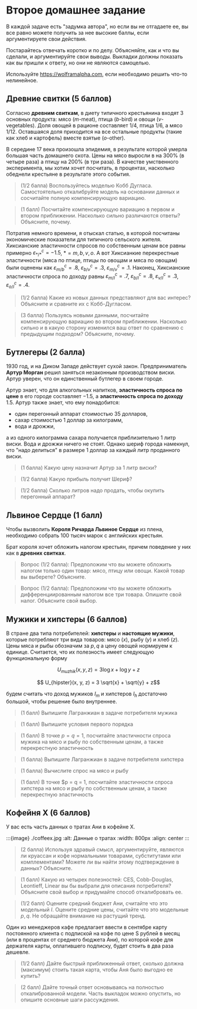 # Второе домашнее задание

В каждой задаче есть "задумка автора", но если вы не отгадаете ее, вы все равно можете получить за нее высокие баллы, если аргументируете свои действия.

Постарайтесь отвечать коротко и по делу. Объясняйте, как и что вы сделали, и аргументируйте свои выводы. Выкладки должны показать как вы пришли к ответу, но они не являются самоцелью.

Используйте https://wolframalpha.com, если необходимо решить что-то нелинейное. 

## Древние свитки (5 баллов)

Согласно **древним свиткам**, в диету типичного крестьянина входят 3 основных продукта: мясо ($m$-meat), птица ($b$-bird) и овощи ($v$-vegetables). Доля овощей в рационе составляет 1/4, птица 1/6, а мясо 1/12. Оставшаяся доля приходится на все остальные продукты (такие как хлеб и картофель) вместе взятые ($o$-other).  

В середине 17 века произошла эпидемия, в результате которой умерла большая часть домашнего скота. Цены на мясо выросли в на 300% (в четыре раза) а птицу на 200% (в три раза). В качестве умственного эксперимента, мы хотим хочет посчитать, в процентах, насколько обеднели крестьяне в результате этого события.

> (1/2 балла) Воспользуйтесь моделью Кобб Дугласа. Самостоятельно откалибруйте модель на основании данных и сосчитайте полную компенсирующую вариацию.

> (1 балл) Посчитайте компенсирующую вариацию в первом и втором приближении. Насколько сильно различаются ответы? Объясните, почему.

Потратив немного времени, я отыскал статью, в которой посчитаны экономические показатели для типичного сельского жителя. Хиксианские эластичности спросов по собственным ценам все равны примерно $\varepsilon^c_{*/*} = -1.5$, $* = m,b,v,o$. А вот Хиксианкие перекрестные эластичности (мяса по птице, птицы по овощам и мяса по овощам) были оценены как $\varepsilon^c_{m/b} = .8$, $\varepsilon^c_{b/v} = .3$, $\varepsilon^c_{m/v} = .1$. Наконец, Хиксианские эластичности спроса по доходу равны $\varepsilon^c_{m/I} = .7$, $\varepsilon^c_{b/I} = .8$, $\varepsilon^c_{v/I} = .3$, $\varepsilon^c_{o/I} = .4$.

> (1/2 балла) Какие из новых данных представляют для вас интерес? Объясните и сравните их с Кобб-Дугласом.

> (3 балла) Пользуясь новыми данными, посчитайте компенсирующую вариацию во втором приближении. Насколько сильно и в какую сторону изменился ваш ответ по сравнению с предыдущим подходом? Объясните, почему.

## Бутлегеры (2 балла)

1930 год, и на Диком Западе действует сухой закон. Предприниматель **Артур Морган** решил заняться незаконным производством виски. Артур уверен, что он единственный бутлегер в своем городе.

Артур знает, что для алкогольных напитков, **эластичность спроса по цене** в его городе составляет $-1.5$, а **эластичность спроса по доходу** $1.5$. Артур также знает, что ему понадобится:

- один перегонный аппарат стоимостью 35 долларов,
- сахар стоимостью 1 доллар за килограмм,
- вода и дрожжи,

а из одного килограмма сахара получается приблизительно 1 литр виски. Вода и дрожжи ничего не стоят. Однако шериф города намекнул, что "надо делиться" в размере 1 доллар за каждый литр проданного виски.

> (1 балла) Какую цену назначит Артур за 1 литр виски?

> (1/2 балла) Какую прибыль получит Шериф?

> (1/2 балла) Сколько литров надо продать, чтобы окупить перегонный аппарат?

## Львиное Сердце (1 балл)

Чтобы вызволить **Короля Ричарда Львиное Сердце** из плена, необходимо собрать 100 тысяч марок с английских крестьян.

Брат короля хочет обложить налогом крестьян, причем поведение у них как в **древних свитках**.

> Вопрос (1/2 балла): Предположим что вы можете обложить налогом только один товар: мясо, птицу или овощи. Какой товар вы выберете? Объясните.

> Вопрос (1/2 балла): Предположим что вы можете обложить дифференциированным налогом все три товара. Опишите свой налог. Объясните свой выбор.


## Мужики и хипстеры (6 баллов)

В стране два типа потребителей: **хипстеры** и **настоящие мужики**, которые потребляют три вида товаров: мясо ($x$), рыбу ($y$) и хлеб ($z$). Цены мяса и рыбы обозначим за $p,q$ а цену овощей нормируем к единице. Считается, что их полезность имеет следующую функциональную форму

$$ U_{muzhik}(x, y, z) = 3 \log x + \log y + z$$

$$ U_{hipster}(x, y, z) = 3 \sqrt{x} + \sqrt{y} + z$$

будем считать что доход мужиков $I_m$ и хипстеров $I_h$ достаточно большой, чтобы решение было внутреннее.

> (1 балл) Выпишите Лагранжиан в задаче потребителя мужика

> (1 балл) Выпишите условия первого порядка

> (1 балл) В точке $p = q = 1$, посчитайте эластичности спроса мужика на мясо и рыбу по собственным ценам, а также перекрестную эластичность 

> (1 балла)  Выпишите Лагранжиан в задаче потребителя хипстера

> (1 балла) Вычислите спрос на мясо и рыбу

> (1 балл) В точке $p = q = 1, посчитайте эластичности спроса хипстера на мясо и рыбу по собственным ценам, а также перекрестную эластичность 

## Кофейня X (6 баллов)

У вас есть часть данных о тратах Ани в кофейне Х. 

:::{image} ./coffeex.jpg
:alt: Данные о тратах
:width: 800px
:align: center
:::

> (2 балла) Используя здравый смысл, аргументируйте, являются ли круассан и кофе нормальными товарами, субститутами или комплементами? Можете ли вы найти этому подтверждение в данных? Объясните.

> (1 балл) Какую из четырех полезностей: CES, Cobb-Douglas, Leontieff, Linear вы бы выбрали для описания потребителя? Объясните свой выбор и придумайте способ откалибровать ее.

> (1/2 балл) Оцените средний бюджет Ани, считайте что это модельный $I$. Оцените средние цены, считайте что это модельные $p,q$. Не обращайте внимание на растущий тренд.

Один из менеджеров кафе предлагает ввести в сентябре карту постоянного клиента с подпиской на кофе по цене S рублей в месяц (или в процентах от среднего бюджета Ани), по которой кофе для держателя карты, оплатившего подписку, будет стоить в два раза дешевле. 

> (1/2 балл) Дайте быстрый приближенный ответ, сколько должна (максимум) стоить такая карта, чтобы Аня было выгодно ее купить?

> (2 балл) Дайте точный ответ основываясь на полностью откалиброванной модели. Часть выкладок можно опустить, но опишите основные шаги рассуждения.